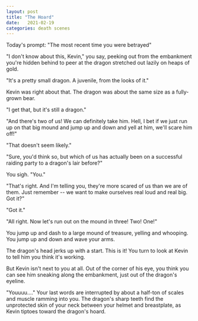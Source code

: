 ```yaml
---
layout: post
title: "The Hoard"
date:   2021-02-19
categories: death scenes
---
```

Today's prompt: "The most recent time you were betrayed"

"I don't know about this, Kevin," you say, peeking out from the embankment you're hidden behind to peer at the dragon stretched out lazily on heaps of gold.

"It's a pretty small dragon. A juvenile, from the looks of it."

Kevin was right about that. The dragon was about the same size as a fully-grown bear.

"I get that, but it's still a dragon."

"And there's two of us! We can definitely take him. Hell, I bet if we just run up on that big mound and jump up and down and yell at him, we'll scare him off!"

"That doesn't seem likely."

"Sure, you'd think so, but which of us has actually been on a successful raiding party to a dragon's lair before?"

You sigh. "You."

"That's right. And I'm telling you, they're more scared of us than we are of them. Just remember -- we want to make ourselves real loud and real big. Got it?"

"Got it."

"All right. Now let's run out on the mound in three! Two! One!"

You jump up and dash to a large mound of treasure, yelling and whooping. You jump up and down and wave your arms.

The dragon's head jerks up with a start. This is it! You turn to look at Kevin to tell him you think it's working. 

But Kevin isn't next to you at all. Out of the corner of his eye, you think you can see him sneaking along the embankment, just out of the dragon's eyeline.

"Youuuu...." Your last words are interrupted by about a half-ton of scales and muscle ramming into you. The dragon's sharp teeth find the unprotected skin of your neck between your helmet and breastplate, as Kevin tiptoes toward the dragon's hoard.
